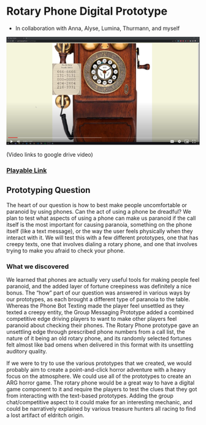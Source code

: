 # Rotary Phone Digital Prototype

- In collaboration with Anna, Alyse, Lumina, Thurmann, and myself

[![Explanation Video](./media/demo.PNG)](https://drive.google.com/file/d/1dteJCs1lm8QWrOk141qLe73-b0oNDrKe/view?usp=sharing)


(Video links to google drive video)

### [Playable Link](https://wyatt-hawes.github.io/Digital_Phone_Prototype/)

## Prototyping Question

The heart of our question is how to best make people uncomfortable or paranoid by using phones. Can the act of using a phone be dreadful? We plan to test what aspects of using a phone can make us paranoid if the call itself is the most important for causing paranoia, something on the phone itself (like a text message), or the way the user feels physically when they interact with it. We will test this with a few different prototypes, one that has creepy texts, one that involves dialing a rotary phone, and one that involves trying to make you afraid to check your phone.

### What we discovered

We learned that phones are actually very useful tools for making people feel paranoid, and the added layer of fortune creepiness was definitely a nice bonus. The “how” part of our question was answered in various ways by our prototypes, as each brought a different type of paranoia to the table. Whereas the Phone Bot Texting made the player feel unsettled as they texted a creepy entity, the Group Messaging Prototype added a combined competitive edge driving players to want to make other players feel paranoid about checking their phones. The Rotary Phone prototype gave an unsettling edge through prescribed phone numbers from a call list, the nature of it being an old rotary phone, and its randomly selected fortunes felt almost like bad omens when delivered in this format with its unsettling auditory quality.

If we were to try to use the various prototypes that we created, we would probably aim to create a point-and-click horror adventure with a heavy focus on the atmosphere. We could use all of the prototypes to create an ARG horror game. The rotary phone would be a great way to have a digital game component to it and require the players to test the clues that they got from interacting with the text-based prototypes. Adding the group chat/competitive aspect to it could make for an interesting mechanic, and could be narratively explained by various treasure hunters all racing to find a lost artifact of eldritch origin.